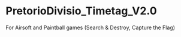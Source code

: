 # PretorioDivisio_Timetag_V2.0
For Airsoft and Paintball games (Search &amp; Destroy, Capture the Flag)
